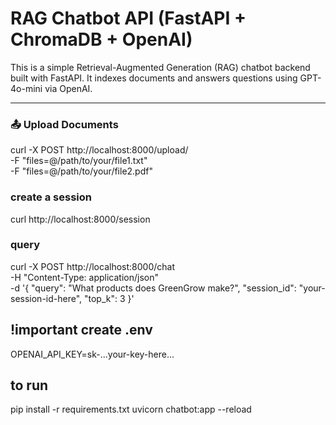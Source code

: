 # RAG Chatbot API (FastAPI + ChromaDB + OpenAI)

This is a simple Retrieval-Augmented Generation (RAG) chatbot backend built with FastAPI. It indexes documents and answers questions using GPT-4o-mini via OpenAI.

---

### 📤 Upload Documents

curl -X POST http://localhost:8000/upload/ \
  -F "files=@/path/to/your/file1.txt" \
  -F "files=@/path/to/your/file2.pdf"
  
### create a session

curl http://localhost:8000/session

### query

curl -X POST http://localhost:8000/chat \
  -H "Content-Type: application/json" \
  -d '{
    "query": "What products does GreenGrow make?",
    "session_id": "your-session-id-here",
    "top_k": 3
  }'

## !important create .env
OPENAI_API_KEY=sk-...your-key-here...


## to run

pip install -r requirements.txt
uvicorn chatbot:app --reload